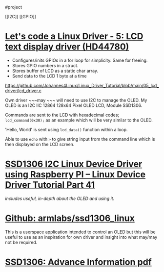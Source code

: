 #project

[[I2C]] 
[[GPIO]]

# [ Let's code a Linux Driver - 5: LCD text display driver (HD44780)](https://youtu.be/HH3OOtJwBz4)

+ Configures/inits GPIOs in a for loop for simplicity. Same for freeing. 
+ Stores GPIO numbers in a struct.
+ Stores buffer of LCD as a static char array.
+ Send data to the LCD 1 byte at a time

https://github.com/Johannes4Linux/Linux_Driver_Tutorial/blob/main/05_lcd_driver/lcd_driver.c

Own driver ~~~may ~~~ will need to use I2C to manage the OLED.
My OLED is an I2C IIC 12864 128x64 Pixel OLED LCD, Module SSD1306.

Commands are sent to the LCD with hexadecimal codes;
`lcd_command(0x30);` as an example which will be very similar to the OLED.

'Hello, World' is sent using `lcd_data()` function within a loop. 

Able to use `echo` with `>` to give string input from the command line which is then displayed on the LCD screen.

# [ SSD1306 I2C Linux Device Driver using Raspberry PI – Linux Device Driver Tutorial Part 41](https://embetronicx.com/tutorials/linux/device-drivers/ssd1306-i2c-linux-device-driver-using-raspberry-pi/)

*includes useful, in-depth about the OLED and using it.*

# [Github: armlabs/ssd1306_linux](https://github.com/armlabs/ssd1306_linux)

This is a userspace application intended to control an OLED but this will be useful to use as an inspiration for own driver and insight into what may/may not be required. 

# [SSD1306: Advance Information pdf](https://cdn-shop.adafruit.com/datasheets/SSD1306.pdf)
